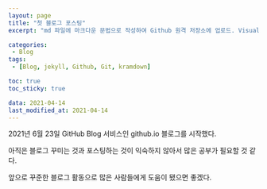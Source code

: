 ```yaml
---
layout: page
title: "첫 블로그 포스팅"
excerpt: "md 파일에 마크다운 문법으로 작성하여 Github 원격 저장소에 업로드. Visual Studio code 사용!"

categories:
 - Blog
tags:
 - [Blog, jekyll, Github, Git, kramdown]

toc: true
toc_sticky: true

data: 2021-04-14
last_modified_at: 2021-04-14
---
```


2021년 6월 23일 GitHub Blog 서비스인 github.io 블로그를 시작했다.

아직은 블로그 꾸미는 것과 포스팅하는 것이 익숙하지 않아서 많은 공부가 필요할 것 같다.

앞으로 꾸준한 블로그 활동으로 많은 사람들에게 도움이 됐으면 좋겠다.
